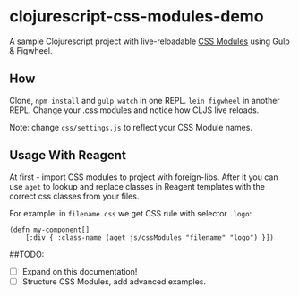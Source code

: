 # clojurescript-css-modules-demo

A sample Clojurescript project with live-reloadable [CSS Modules](http://glenmaddern.com/articles/css-modules) using Gulp & Figwheel.

## How
Clone, `npm install` and `gulp watch` in one REPL.
`lein figwheel` in another REPL.
Change your .css modules and notice how CLJS live reloads.

Note: change `css/settings.js` to reflect your CSS Module names.


## Usage With Reagent
At first - import CSS modules to project with foreign-libs. After it you can use `aget` to lookup and replace classes in Reagent templates with the correct css classes from your files.


For example: in `filename.css` we get CSS rule with selector `.logo`:

```
(defn my-component[]
	[:div { :class-name (aget js/cssModules "filename" "logo") }])
```

##TODO:
* [ ] Expand on this documentation!
* [ ] Structure CSS Modules, add advanced examples.